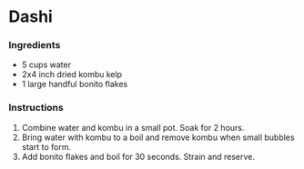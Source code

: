 # Dashi

### Ingredients

- 5 cups water
- 2x4 inch dried kombu kelp
- 1 large handful bonito flakes

### Instructions

1. Combine water and kombu in a small pot. Soak for 2 hours.
2. Bring water with kombu to a boil and remove kombu when small bubbles start to form.
3. Add bonito flakes and boil for 30 seconds. Strain and reserve.
